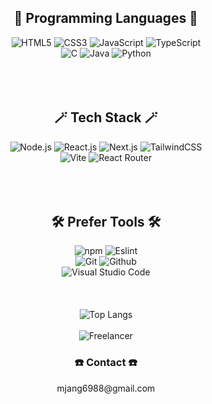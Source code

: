 <main>
  <section align="center">
    <h1>
      👀 Programming Languages 👀
    </h1>
    <div>
      <img
        src="https://img.shields.io/badge/html5-%23E34F26.svg?style=for-the-badge&logo=html5&logoColor=white"
        alt="HTML5"
      />
      <img
        src="https://img.shields.io/badge/css3-%231572B6.svg?style=for-the-badge&logo=css3&logoColor=white"
        alt="CSS3"
      />
      <img
        src="https://img.shields.io/badge/javascript-%23323330.svg?style=for-the-badge&logo=javascript&logoColor=%23F7DF1E"
        alt="JavaScript"
      />
      <img
        src="https://img.shields.io/badge/typescript-%23007ACC.svg?style=for-the-badge&logo=typescript&logoColor=white"
        alt="TypeScript"
      />
    </div>
    <div>
      <img
        src="https://img.shields.io/badge/c-%2300599C.svg?style=for-the-badge&logo=c&logoColor=white"
        alt="C"
      />
      <img
        src="https://img.shields.io/badge/java-%23ED8B00.svg?style=for-the-badge&logo=openjdk&logoColor=white"
        alt="Java"
      />
      <img
        src="https://img.shields.io/badge/python-3670A0?style=for-the-badge&logo=python&logoColor=ffdd54"
        alt="Python"
      />
    </div>
  </section>
  <br /> <br /> <br />
  <section align="center">
    <h1>
      🪄 Tech Stack 🪄
    </h1>
    <div>
      <img
        src="https://img.shields.io/badge/node.js-6DA55F?style=for-the-badge&logo=node.js&logoColor=white"
        alt="Node.js"
      />
      <img
        src="https://img.shields.io/badge/react-%2320232a.svg?style=for-the-badge&logo=react&logoColor=%2361DAFB"
        alt="React.js"
      />
      <img
        src="https://img.shields.io/badge/Next-black?style=for-the-badge&logo=next.js&logoColor=white"
        alt="Next.js"
      />
      <img
        src="https://img.shields.io/badge/tailwindcss-%2338B2AC.svg?style=for-the-badge&logo=tailwind-css&logoColor=white"
        alt="TailwindCSS"
      />
    </div>
    <div>
      <img
        src="https://img.shields.io/badge/vite-%23646CFF.svg?style=for-the-badge&logo=vite&logoColor=white"
        alt="Vite"
      />
      <img
        src="https://img.shields.io/badge/React_Router-CA4245?style=for-the-badge&logo=react-router&logoColor=white"
        alt="React Router"
      />
    </div>
  </section>
  <br /> <br /> <br />
  <section align="center">
    <h1>
      🛠️ Prefer Tools 🛠️
    </h1>
    <div>
      <img
        src="https://img.shields.io/badge/NPM-%23CB3837.svg?style=for-the-badge&logo=npm&logoColor=white"
        alt="npm"
      />
      <img
        src="https://img.shields.io/badge/ESLint-4B3263?style=for-the-badge&logo=eslint&logoColor=white"
        alt="Eslint"
      />
    </div>
    <div>
      <img
        src="https://img.shields.io/badge/git-%23F05033.svg?style=for-the-badge&logo=git&logoColor=white"
        alt="Git"
      />
      <img
        src="https://img.shields.io/badge/github-%23121011.svg?style=for-the-badge&logo=github&logoColor=white"
        alt="Github"
      />
    </div>
    <div>
      <img
        src="https://img.shields.io/badge/Visual%20Studio%20Code-0078d7.svg?style=for-the-badge&logo=visual-studio-code&logoColor=white"
        alt="Visual Studio Code"
      />
    </div>
  </section>
  <br /> <br /> <br />
  <section align="center">
    <img
      src="https://github-readme-stats.vercel.app/api/top-langs/?username=miinhho&layout=compact"
      alt="Top Langs"
    />
  </section>
  <br />
  <section align="center">
    <img 
      src="https://img.shields.io/badge/Freelancer-29B2FE?style=for-the-badge&logo=Freelancer&logoColor=white" 
      alt="Freelancer"
    />
  </section>
  <section align="center">
    <h3>
      ☎️ Contact ☎️
    </h3>
    <p>
      mjang6988@gmail.com
    </p>
  </section>
</main>
